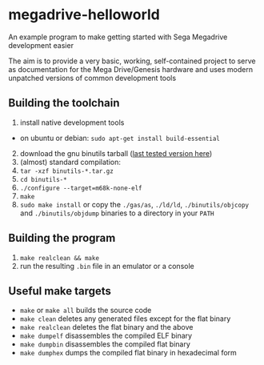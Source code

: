 # megadrive-helloworld
An example program to make getting started with Sega Megadrive development easier 

The aim is to provide a very basic, working, self-contained project to serve as documentation for the Mega Drive/Genesis hardware and uses modern unpatched versions of common development tools

## Building the toolchain
1. install native development tools
  - on ubuntu or debian: `sudo apt-get install build-essential`
2. download the gnu binutils tarball ([last tested version here](http://ftp.gnu.org/gnu/binutils/binutils-2.25.tar.gz))
3. (almost) standard compilation:
  1. `tar -xzf binutils-*.tar.gz`
  2. `cd binutils-*`
  3. `./configure --target=m68k-none-elf`
  4. `make`
  5. `sudo make install` or copy the `./gas/as`, `./ld/ld`, `./binutils/objcopy` and `./binutils/objdump` binaries to a directory in your `PATH`

## Building the program
1. `make realclean && make`
2. run the resulting `.bin` file in an emulator or a console

## Useful make targets
- `make` or `make all` builds the source code
- `make clean` deletes any generated files except for the flat binary
- `make realclean` deletes the flat binary and the above
- `make dumpelf` disassembles the compiled ELF binary
- `make dumpbin` disassembles the compiled flat binary
- `make dumphex` dumps the compiled flat binary in hexadecimal form
